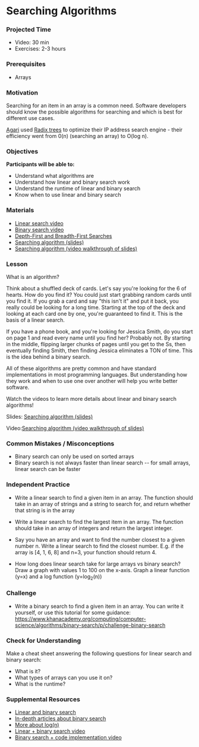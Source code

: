# Searching Algorithms

### Projected Time

- Video: 30 min
- Exercises: 2-3 hours

### Prerequisites

- Arrays

### Motivation

Searching for an item in an array is a common need. Software developers should know the possible algorithms for searching and which is best for different use cases.

[Agari](https://www.agari.com/) used [Radix trees](https://en.wikipedia.org/wiki/Radix_tree) to optimize their IP address search engine - their efficiency went from 0(n) (searching an array) to O(log n).

### Objectives

**Participants will be able to:**

- Understand what algorithms are
- Understand how linear and binary search work
- Understand the runtime of linear and binary search
- Know when to use linear and binary search

### Materials

- [Linear search video](https://www.youtube.com/watch?v=vZWfKBdSgXI)
- [Binary search video](https://www.youtube.com/watch?v=5xlIPT1FRcA)
- [Depth-First and Breadth-First Searches](https://youtu.be/zaBhtODEL0w)
- [Searching algorithm (slides)](https://docs.google.com/presentation/d/1x8xO_URwZVoB4JxTNN90z0sHSxoYEq0INOH_IIi8SLE/edit#slide=id.p)
- [Searching algorithm (video walkthrough of slides)](https://drive.google.com/file/d/1iOD8EeC2kI-BltIFsA-WufzL-BJS9Khh/view?usp=sharing)

### Lesson

What is an algorithm?

Think about a shuffled deck of cards. Let's say you're looking for the 6 of hearts. How do you find it? You could just start grabbing random cards until you find it. If you grab a card and say "this isn't it" and put it back, you really could be looking for a long time. Starting at the top of the deck and looking at each card one by one, you're guaranteed to find it. This is the basis of a linear search.

If you have a phone book, and you're looking for Jessica Smith, do you start on page 1 and read every name until you find her? Probably not. By starting in the middle, flipping larger chunks of pages until you get to the Ss, then eventually finding Smith, then finding Jessica eliminates a TON of time. This is the idea behind a binary search.

All of these algorithms are pretty common and have standard implementations in most programming languages. But understanding how they work and when to use one over another will help you write better software.

Watch the videos to learn more details about linear and binary search algorithms!

Slides: [Searching algorithm (slides)](https://docs.google.com/presentation/d/1x8xO_URwZVoB4JxTNN90z0sHSxoYEq0INOH_IIi8SLE/edit#slide=id.p)

Video:[Searching algorithm (video walkthrough of slides)](https://drive.google.com/file/d/1iOD8EeC2kI-BltIFsA-WufzL-BJS9Khh/view?usp=sharing)

### Common Mistakes / Misconceptions

- Binary search can only be used on sorted arrays
- Binary search is not always faster than linear search -- for small arrays, linear search can be faster

### Independent Practice

- Write a linear search to find a given item in an array. The function should take in an array of strings and a string to search for, and return whether that string is in the array

- Write a linear search to find the largest item in an array. The function should take in an array of integers and return the largest integer.

- Say you have an array and want to find the number closest to a given number n. Write a linear search to find the closest number.
  E.g. if the array is [4, 1, 6, 8] and n=3, your function should return 4.

- How long does linear search take for large arrays vs binary search? Draw a graph with values 1 to 100 on the x-axis. Graph a linear function (y=x) and a log function (y=log<sub>2</sub>(n))

### Challenge

- Write a binary search to find a given item in an array. You can write it yourself, or use this tutorial for some guidance: https://www.khanacademy.org/computing/computer-science/algorithms/binary-search/p/challenge-binary-search

### Check for Understanding

Make a cheat sheet answering the following questions for linear search and binary search:

- What is it?
- What types of arrays can you use it on?
- What is the runtime?

### Supplemental Resources

- [Linear and binary search](https://medium.com/@connorleech/implement-linear-and-binary-search-algorithms-with-javascript-2149997588f0)
- [In-depth articles about binary search](https://www.khanacademy.org/computing/computer-science/algorithms/binary-search/a/binary-search)
- [More about log(n)](https://hackernoon.com/what-does-the-time-complexity-o-log-n-actually-mean-45f94bb5bfbf)
- [Linear + binary search video](https://www.youtube.com/watch?v=wNVCJj642n4)
- [Binary search + code implementation video](https://www.youtube.com/watch?v=P3YID7liBug)
